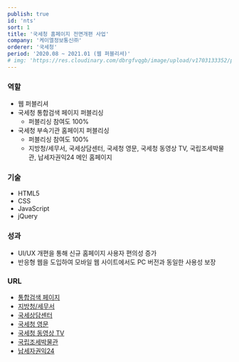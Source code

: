 ```yaml
---
publish: true
id: 'nts'
sort: 1
title: '국세청 홈페이지 전면개편 사업'
company: '케이엘정보통신㈜'
orderer: '국세청'
period: '2020.08 ~ 2021.01 (웹 퍼블리셔)'
# img: 'https://res.cloudinary.com/dbrgfvqgb/image/upload/v1703133352/project_1-min_etxptn.png'
---
```


### 역할

- 웹 퍼블리셔
- 국세청 통합검색 페이지 퍼블리싱
  - 퍼블리싱 참여도 100%
- 국세청 부속기관 홈페이지 퍼블리싱
  - 퍼블리싱 참여도 100%
  - 지방청/세무서, 국세상담센터, 국세청 영문, 국세청 동영상 TV, 국립조세박물관, 납세자권익24 메인 홈페이지

### 기술

- HTML5
- CSS
- JavaScript
- jQuery

### 성과

- UI/UX 개편을 통해 신규 홈페이지 사용자 편의성 증가
- 반응형 웹을 도입하여 모바일 웹 사이트에서도 PC 버전과 동일한 사용성 보장

### URL

- [통합검색 페이지](https://nts.go.kr/search/search.jsp?query=%EA%B5%AD%EC%84%B8)
- [지방청/세무서](https://d.nts.go.kr/daejeonnts/main.do)
- [국세상담센터](https://call.nts.go.kr/call/main.do)
- [국세청 영문](https://www.nts.go.kr/english/main.do)
- [국세청 동영상 TV](https://webtv.nts.go.kr/webtv/main.do)
- [국립조세박물관](https://www.nts.go.kr/museum/main.do)
- [납세자권익24](https://www.nts.go.kr/taxpayer_advocate/main.do)
